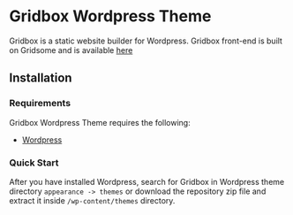 Gridbox Wordpress Theme
===

Gridbox is a static website builder for Wordpress. Gridbox front-end is built on Gridsome and is available [here](https://github.com/idesignzone/gridbox-theme-frontend-free)

Installation
---------------

### Requirements

Gridbox Wordpress Theme requires the following:

- [Wordpress](https://wordpress.org/download/)
### Quick Start

After you have installed Wordpress, search for Gridbox in Wordpress theme directory `appearance -> themes` or download the repository zip file and extract it inside `/wp-content/themes` directory.
